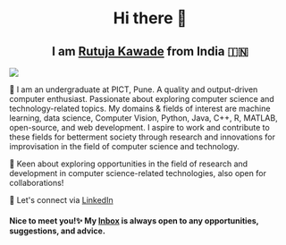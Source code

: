  # <div align="center">  Hi there 👋 </div>
 ## <div align="center"> I am [Rutuja Kawade](https://rutujakawade.netlify.app/) from India 🇮🇳 </div>


![](https://komarev.com/ghpvc/?username=your-github-rutujak24&color=blueviolet)

🎯 I am an undergraduate at PICT, Pune. A quality and output-driven computer enthusiast. Passionate about exploring computer science and technology-related topics. My domains & fields of interest are machine learning, data science, Computer Vision, Python, Java, C++, R, MATLAB, open-source, and web development. I aspire to work and contribute to these fields for betterment society through research and innovations for improvisation in the field of computer science and technology.

🏅 Keen about exploring opportunities in the field of research and development in computer science-related technologies, also open for collaborations! 

🌈 Let's connect via [LinkedIn](https://www.linkedin.com/in/rutuja-kawade-6b7a8a171/)

#### Nice to meet you!✨ My [Inbox](mailto:rutujakawade24@gmail.com?subject=[GitHub]%20Source%20Han%20Sans) is always open to any opportunities, suggestions, and advice.

